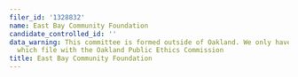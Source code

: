 ```yaml
---
filer_id: '1328832'
name: East Bay Community Foundation
candidate_controlled_id: ''
data_warning: This committee is formed outside of Oakland. We only have data on committees
  which file with the Oakland Public Ethics Commission
title: East Bay Community Foundation
---
```

